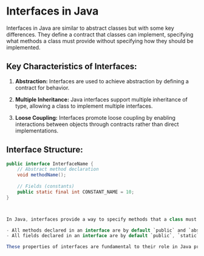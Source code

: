 # Interfaces in Java

Interfaces in Java are similar to abstract classes but with some key differences. They define a contract that classes can implement, specifying what methods a class must provide without specifying how they should be implemented.

## Key Characteristics of Interfaces:

1. **Abstraction:** Interfaces are used to achieve abstraction by defining a contract for behavior.
   
2. **Multiple Inheritance:** Java interfaces support multiple inheritance of type, allowing a class to implement multiple interfaces.

3. **Loose Coupling:** Interfaces promote loose coupling by enabling interactions between objects through contracts rather than direct implementations.

## Interface Structure:

```java
public interface InterfaceName {
    // Abstract method declaration
    void methodName();
    
    // Fields (constants)
    public static final int CONSTANT_NAME = 10;
}



In Java, interfaces provide a way to specify methods that a class must implement without specifying the details of how these methods are implemented. Here are some key points about interfaces in Java:

- All methods declared in an interface are by default `public` and `abstract`.
- All fields declared in an interface are by default `public`, `static`, and `final`, making them constants.

These properties of interfaces are fundamental to their role in Java programming, allowing for abstraction and ensuring consistency in method signatures across implementing classes.